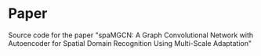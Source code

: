 # Paper
Source code for the paper "spaMGCN: A Graph Convolutional Network with Autoencoder for Spatial Domain Recognition Using Multi-Scale Adaptation"